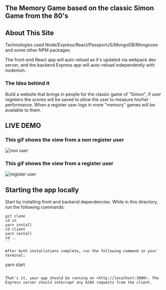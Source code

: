 
## The Memory Game based on the classic Simon Game from the 80's

## About This Site 

Technologies used Node/Express/React/PassportJS/MongoDB/Mongoose and some other NPM packages.

The front-end React app will auto-reload as it's updated via webpack dev server, and the backend Express app will auto-reload independently with nodemon.

### The Idea behind it
Build a website that brings in people for the classic game of "Simon", 
if user registers the scores will be saved to allow the user to measure his/her 
performance. When a register user logs in more "memory" games will be available to them.


## LIVE DEMO

### This gif shows the view from a non register user
![non user](https://github.com/mariogmazza/SimonApp/blob/master/Simon_nonUser.gif)

### This gif  shows the view from a register user
![register user](https://github.com/mariogmazza/SimonApp/blob/master/Simon_user.gif)



## Starting the app locally

Start by installing front and backend dependencies. While in this directory, run the following commands:

```
git clone
cd in
yarn install
cd client
yarn install
cd ..
``

After both installations complete, run the following command in your terminal:

```
yarn start
```

That's it, your app should be running on <http://localhost:3000>. The Express server should intercept any AJAX requests from the client.



